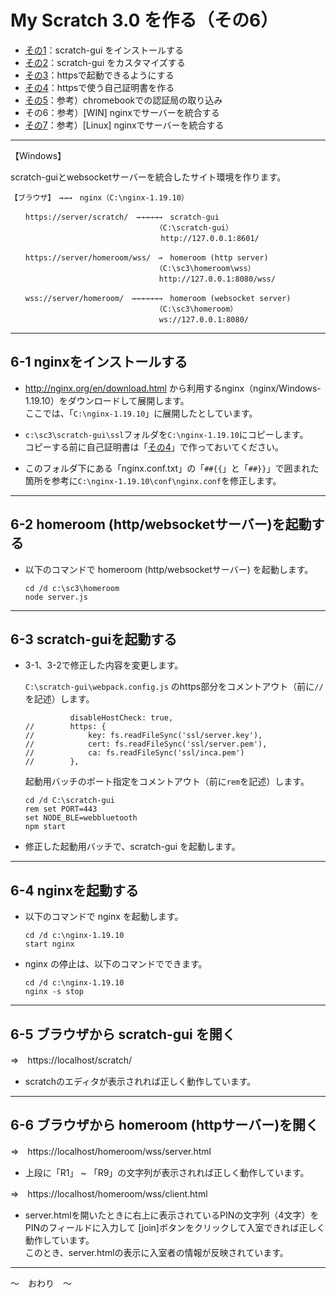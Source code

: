 # My Scratch 3.0 を作る（その6）

- [その1](./my-sc3_1.md)：scratch-gui をインストールする
- [その2](./my-sc3_2.md)：scratch-gui をカスタマイズする
- [その3](./my-sc3_3.md)：httpsで起動できるようにする
- [その4](./my-sc3_4.md)：httpsで使う自己証明書を作る
- [その5](./my-sc3_5.md)：参考）chromebookでの認証局の取り込み
- その6：参考）\[WIN\] nginxでサーバーを統合する
- [その7](./my-sc3_7.md)：参考）\[Linux\] nginxでサーバーを統合する

<hr>

【Windows】

scratch-guiとwebsocketサーバーを統合したサイト環境を作ります。

```
【ブラウザ】　→→→　nginx（C:\nginx-1.19.10）

　　https://server/scratch/　→→→→→→　scratch-gui
　　　　　　　　　　　　　　　　　　　　（C:\scratch-gui）
　　　　　　　　　　　　　　　　　　  　http://127.0.0.1:8601/

　　https://server/homeroom/wss/　→　homeroom (http server)
　　　　　　　　　　　　　　　　　　　　（C:\sc3\homeroom\wss）
　　　　　　　　　　　　　　　　　　　　http://127.0.0.1:8080/wss/

　　wss://server/homeroom/　→→→→→→→　homeroom (websocket server)
　　　　　　　　　　　　　　　　　　　　（C:\sc3\homeroom）
　　　　　　　　　　　　　　　　　　　　ws://127.0.0.1:8080/
```

<hr>

## 6-1 nginxをインストールする

- http://nginx.org/en/download.html から利用するnginx（nginx/Windows-1.19.10）をダウンロードして展開します。<br>
ここでは、「`C:\nginx-1.19.10`」に展開したとしています。

- `c:\sc3\scratch-gui\ssl`フォルダを`C:\nginx-1.19.10`にコピーします。<br>
コピーする前に自己証明書は「[その4](./my-sc3_4.md)」で作っておいてください。　 

- このフォルダ下にある「nginx.conf.txt」の「`##{{`」と「`##}}`」で囲まれた箇所を参考に`C:\nginx-1.19.10\conf\nginx.conf`を修正します。

<hr>

## 6-2 homeroom (http/websocketサーバー)を起動する

- 以下のコマンドで homeroom (http/websocketサーバー) を起動します。

    ```
    cd /d c:\sc3\homeroom
    node server.js
    ```

<hr>

## 6-3 scratch-guiを起動する

- 3-1、3-2で修正した内容を変更します。

    `C:\scratch-gui\webpack.config.js` のhttps部分をコメントアウト（前に`//`を記述）します。

    ```
              disableHostCheck: true,
    //        https: {
    //            key: fs.readFileSync('ssl/server.key'),
    //            cert: fs.readFileSync('ssl/server.pem'),
    //            ca: fs.readFileSync('ssl/inca.pem')
    //        },
    ```

    起動用バッチのポート指定をコメントアウト（前に`rem`を記述）します。

    ```
    cd /d C:\scratch-gui
    rem set PORT=443
    set NODE_BLE=webbluetooth
    npm start
    ```

- 修正した起動用バッチで、scratch-gui を起動します。

<hr>

## 6-4 nginxを起動する

- 以下のコマンドで nginx を起動します。

    ```
    cd /d c:\nginx-1.19.10
    start nginx
    ```

- nginx の停止は、以下のコマンドでできます。

    ```
    cd /d c:\nginx-1.19.10
    nginx -s stop
    ```

<hr>

## 6-5 ブラウザから scratch-gui を開く

⇒　https://localhost/scratch/

- scratchのエディタが表示されれば正しく動作しています。

<hr>

## 6-6 ブラウザから homeroom (httpサーバー)を開く

⇒　https://localhost/homeroom/wss/server.html

- 上段に「R1」 ~ 「R9」の文字列が表示されれば正しく動作しています。


⇒　https://localhost/homeroom/wss/client.html

- server.htmlを開いたときに右上に表示されているPINの文字列（4文字）をPINのフィールドに入力して \[join\]ボタンをクリックして入室できれば正しく動作しています。<br>
このとき、server.htmlの表示に入室者の情報が反映されています。

<hr>

～　おわり　～